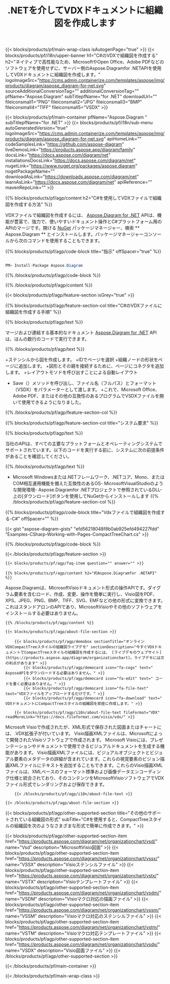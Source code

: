 ﻿---
title: .NETを介してVDXドキュメントに組織図を作成します 
weight: 3050
url: /ja/net/organizationchart/vdx/ 
description: .NETフレームワーク、.NETコア、Monoプラットフォームのvdxファイルに組織図を作成するためのC#ソースコード。
---
{{< blocks/products/pf/main-wrap-class isAutogenPage="true" >}}
{{< blocks/products/pf/i18n/upper-banner h1="C#のVDXで組織図を作成する" h2="ネイティブで高性能なため、MicrosoftやOpen Office、Adobe PDFなどのソフトウェアを使用せずに、サーバー側のAspose.Diagramfor .NETAPIを使用してVDXドキュメントに組織図を作成します。" logoImageSrc="https://cms.admin.containerize.com/templates/aspose/img/products/diagram/aspose_diagram-for-net.svg" sourceAdditionalConversionTag="" additionalConversionTag="" pfName="Aspose.Diagram" subTitlepfName="for .NET" downloadUrl="" fileiconsmall1="PNG" fileiconsmall2="JPG" fileiconsmall3="BMP" fileiconsmall4="TIFF" fileiconsmall5="VSDX" >}}

{{< blocks/products/pf/main-container pfName="Aspose.Diagram " subTitlepfName="for .NET" >}}
{{< blocks/products/pf/i18n/sub-menu autoGeneratedVersion="true" logoImageSrc="https://cms.admin.containerize.com/templates/aspose/img/products/diagram/aspose_diagram-for-net.svg" apiHomeLink="" codeSamplesLink="https://github.com/aspose-diagram" liveDemosLink="https://products.aspose.app/diagram/family" docsLink="https://docs.aspose.com/diagram/net" installationsDocsLink="https://docs.aspose.com/diagram/net" nugetLink="https://www.nuget.org/packages/aspose.diagram" nugetPackageName="" downloadAsLink="https://downloads.aspose.com/diagram/net" learnAsLink="https://docs.aspose.com/diagram/net" apiReference="" mavenRepoLink="" >}}

{{% blocks/products/pf/agp/content h2="C#を使用してVDXファイルで組織図を作成する方法" %}}

 VDXファイルで組織図を作成するには、
 [Aspose.Diagram for .NET](https://products.aspose.com/diagram/net) 
 APIは、機能が豊富で、強力で、使いやすいドキュメント操作とC#プラットフォーム用のAPIのマージです。開ける
 [NuGet](https://www.nuget.org/packages/aspose.diagram) 
 パッケージマネージャー、検索
 ** Aspose.Diagram ** 
 とインストールします。パッケージマネージャーコンソールから次のコマンドを使用することもできます。

{{% blocks/products/pf/agp/code-block title="指示" offSpacer="true" %}}

```cs

PM> Install-Package Aspose.Diagram


```

{{% /blocks/products/pf/agp/code-block %}}

{{% /blocks/products/pf/agp/content %}}

{{< blocks/products/pf/agp/feature-section isGrey="true" >}}

{{% blocks/products/pf/agp/feature-section-col title="C#のVDXファイルに組織図を作成する手順" %}}

{{% blocks/products/pf/agp/text %}}

 マージおよび連結する基本的なドキュメント
 [Aspose.Diagram for .NET](https://products.aspose.com/diagram/net) 
 APIは、ほんの数行のコードで実行できます。

{{% /blocks/products/pf/agp/text %}}

+ステンシルから図を作成します。
+IDでページを選択
+組織ノードの形状をページに追加します。
+図形とその親を接続するために、ページにコネクタを追加します。
+レイアウトモソドを呼び出すことによる自動レイアウト
+ Save（）メソッドを呼び出し、ファイル名（フルパス）とフォーマット（VSDX）をパラメーターとして渡します。
+これで、Microsoft Office、Adobe PDF、またはその他の互換性のあるプログラムでVSDXファイルを開いて使用できるようになりました。

{{% /blocks/products/pf/agp/feature-section-col %}}

{{% blocks/products/pf/agp/feature-section-col title="システム要求" %}}

{{% blocks/products/pf/agp/text %}}

 当社のAPIは、すべての主要なプラットフォームとオペレーティングシステムでサポートされています。以下のコードを実行する前に、システムに次の前提条件があることを確認してください。

{{% /blocks/products/pf/agp/text %}}

- Microsoft Windowsまたは.NETフレームワーク、.NETコア、Mono、またはCOM相互運用機能を備えた互換性のあるOS- MicrosoftVisualStudioのような開発環境- Aspose.Diagramfor .NETプロジェクトで参照されているDLL-上の[ダウンロード]ボタンを使用してNuGetからインストールします
{{% /blocks/products/pf/agp/feature-section-col %}}

{{% blocks/products/pf/agp/code-block title="Vdxファイルで組織図を作成する-C#" offSpacer="" %}}

{{< gist "aspose-diagram-gists" "efd56218048f8b0ab925efd494227fdd" "Examples-CSharp-Working-with-Pages-CompactTreeChart.cs" >}}


{{% /blocks/products/pf/agp/code-block %}}

{{< /blocks/products/pf/agp/feature-section >}}

    {{< blocks/products/pf/agp/faq-item question="" answer="" >}}


<!-- aboutfile Starts -->

    {{% blocks/products/pf/agp/content h2="約Aspose.Diagramfor .NETAPI" %}}

 Aspose.Diagramは、MicrosoftVisioドキュメント形式の操作APIです。ダイグラム要素を含むロード、作成、変更、操作を簡単に実行し、Visio図をPDF、XPS、JPEG、PNG、BMP、TIFF、SVG、EMFなどの他の形式に変換できます。これはスタンドアロンのAPIであり、MicrosoftVisioやその他のソフトウェアをインストールする必要はありません。  



    {{% /blocks/products/pf/agp/content %}}
    
    {{< blocks/products/pf/agp/about-file-section >}}
    
        {{< blocks/products/pf/agp/demobox sectionTitle="オンラインVDXCompactTreeスタイルの組織図ライブデモ" sectionDescription="今すぐVDXドキュメントでCompactTreeスタイルの組織図を作成するには、 [ライブデモのウェブサイト](https://products.aspose.app/diagram/organizationchart)。ライブデモには次の利点があります" >}}
            {{< blocks/products/pf/agp/democard icon="fa-cogs" text=" AsposeAPIをダウンロードする必要はありません。" >}}
            {{< blocks/products/pf/agp/democard icon="fa-edit" text=" コードを書く必要はありません。" >}}
            {{< blocks/products/pf/agp/democard icon="fa-file-text" text="VDXファイルをアップロードするだけです。" >}}
            {{< blocks/products/pf/agp/democard icon="fa-download" text=" VDXドキュメントにCompactTreeスタイルの組織図を即座に作成します。" >}}
    
        {{< blocks/products/pf/agp/i18n/about-file-text fileFormat="VDX" readMoreLink="https://docs.fileformat.com/visio/vdx/" >}}
Microsoft Visioで作成されたが、XML形式で保存された図面またはチャートには、.VDX拡張子が付いています。 Visio描画XMLファイルは、Microsoftによって開発されたVisioソフトウェアで作成されます。 Microsoft Visioには、プレゼンテーションやドキュメントで使用できるビジュアルドキュメントを生成する機能があります。 Visio描画XMLファイルには、ビジュアルオブジェクトとビジュアル要素のメタデータの詳細が含まれています。これらの視覚要素のビジョン描画XMLファイルにテキストを追加することもできます。これらのVisio描画XMLファイルは、XMLベースのフォーマット標準および画像データエンコーディング仕様と統合されており、そのコンテンツをMicrosoftVisioソフトウェアでVDXファイル形式でレンダリングおよび保存できます。 

        {{< /blocks/products/pf/agp/i18n/about-file-text >}}
    
    {{< /blocks/products/pf/agp/about-file-section >}}

<!-- aboutfile Ends -->

{{< blocks/products/pf/agp/other-supported-section title="その他のサポートされている組織図の形式" subTitle="C#を使用すると、CompactTreeスタイルの組織図を次のようなさまざまな形式で簡単に作成できます。" >}}

{{< blocks/products/pf/agp/other-supported-section-item href="https://products.aspose.com/diagram/net/organizationchart/vsd/" name="Vsd" description="MicrosoftVisio図面" >}}
{{< blocks/products/pf/agp/other-supported-section-item href="https://products.aspose.com/diagram/net/organizationchart/vssx/" name="VSSX" description="Visioステンシルファイル" >}}
{{< blocks/products/pf/agp/other-supported-section-item href="https://products.aspose.com/diagram/net/organizationchart/vstx/" name="VSTX" description="Visioテンプレートファイル" >}}
{{< blocks/products/pf/agp/other-supported-section-item href="https://products.aspose.com/diagram/net/organizationchart/vsdm/" name="VSDM" description="Visioマクロ対応の描画ファイル" >}}
{{< blocks/products/pf/agp/other-supported-section-item href="https://products.aspose.com/diagram/net/organizationchart/vssm/" name="VSSM" description="Visioマクロ対応のステンシルファイル" >}}
{{< blocks/products/pf/agp/other-supported-section-item href="https://products.aspose.com/diagram/net/organizationchart/vstm/" name="VSTM" description="Visioマクロ対応テンプレートファイル" >}}
{{< blocks/products/pf/agp/other-supported-section-item href="https://products.aspose.com/diagram/net/organizationchart/vsdx/" name="VSDX" description="Visio図面ファイル" >}}
{{< /blocks/products/pf/agp/other-supported-section >}}

{{< /blocks/products/pf/main-container >}}
    
{{< /blocks/products/pf/main-wrap-class >}}